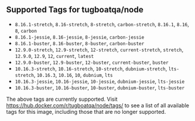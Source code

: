 ## Supported Tags for tugboatqa/node

* `8.16.1-stretch`, `8.16-stretch`, `8-stretch`, `carbon-stretch`, `8.16.1`, `8.16`, `8`, `carbon`
* `8.16.1-jessie`, `8.16-jessie`, `8-jessie`, `carbon-jessie`
* `8.16.1-buster`, `8.16-buster`, `8-buster`, `carbon-buster`
* `12.9.0-stretch`, `12.9-stretch`, `12-stretch`, `current-stretch`, `stretch`, `12.9.0`, `12.9`, `12`, `current`, `latest`
* `12.9.0-buster`, `12.9-buster`, `12-buster`, `current-buster`, `buster`
* `10.16.3-stretch`, `10.16-stretch`, `10-stretch`, `dubnium-stretch`, `lts-stretch`, `10.16.3`, `10.16`, `10`, `dubnium`, `lts`
* `10.16.3-jessie`, `10.16-jessie`, `10-jessie`, `dubnium-jessie`, `lts-jessie`
* `10.16.3-buster`, `10.16-buster`, `10-buster`, `dubnium-buster`, `lts-buster`

The above tags are currently supported. Visit https://hub.docker.com/r/tugboatqa/node/tags/ to see a list of all available tags for this image, including those that are no longer supported.
